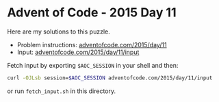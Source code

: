 # Advent of Code - 2015 Day 11
Here are my solutions to this puzzle.

* Problem instructions: [adventofcode.com/2015/day/11](https://adventofcode.com/2015/day/11)
* Input: [adventofcode.com/2015/day/11/input](https://adventofcode.com/2015/day/11/input)

Fetch input by exporting `$AOC_SESSION` in your shell and then:
```bash
curl -OJLsb session=$AOC_SESSION adventofcode.com/2015/day/11/input
```

or run `fetch_input.sh` in this directory.
